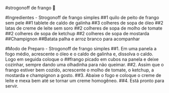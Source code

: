 #strogonoff de frango :chicken:

#Ingredientes - Strogonoff de frango simples
##1 quilo de peito de frango sem pele
##1 tablete de caldo de galinha
##3 colheres de sopa de óleo
##2 latas de creme de leite sem soro
##2 colheres de sopa de molho de tomate
##2 colheres de sopa de ketchup
##2 colheres de sopa de mostarda
##Champignon
##Batata palha e arroz branco para acompanhar

#Modo de Preparo - Strogonoff de frango simples
##1. Em uma panela a fogo médio, acrescente o óleo e o caldo de galinha e, dissolva o caldo. Logo em seguida coloque o ##frango picado em cubos na panela e deixe cozinhar, sempre dando uma olhadinha para não queimar.
##2. Assim que o frango estiver bem cozido, acrescente o molho de tomate, o ketchup, a mostarda e champignon a gosto.
##3. Abaixe o fogo e coloque o creme de leite e mexa bem até se tornar um creme homogêneo.
##4. Está pronto para servir.
